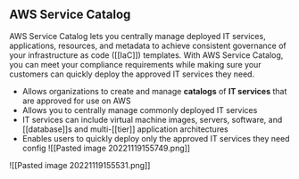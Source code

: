 ## AWS Service Catalog

AWS Service Catalog lets you centrally manage deployed IT services, applications, resources, and metadata to achieve consistent governance of your infrastructure as code ([[IaC]]) templates. With AWS Service Catalog, you can meet your compliance requirements while making sure your customers can quickly deploy the approved IT services they need.

-   Allows organizations to create and manage **catalogs** of **IT services** that are approved for use on AWS
-   Allows you to centrally manage commonly deployed IT services
-   IT services can include virtual machine images, servers, software, and [[database]]s and multi-[[tier]] application architectures
-   Enables users to quickly deploy only the approved IT services they need
config
![[Pasted image 20221119155749.png]]

![[Pasted image 20221119155531.png]]